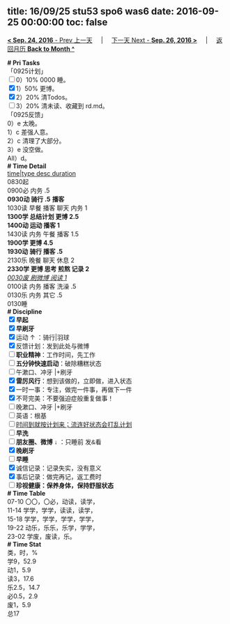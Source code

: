 title: 16/09/25 stu53 spo6 was6
date: 2016-09-25 00:00:00
toc: false
---
[**< Sep. 24, 2016** - Prev 上一天](/lifelogs/2016/09/d24.html) &nbsp; &nbsp; | &nbsp; &nbsp; [下一天 Next - **Sep. 26, 2016 >**](/lifelogs/2016/09/d26.html) &nbsp; &nbsp; |  &nbsp; &nbsp; [返回月历 **Back to Month ^**](/lifelogs/2016/09/index.html)
<br/><div><div><div><div><div><div><div><b># Pri Tasks</b></div><div>「0925计划」</div></div></div></div></div></div><div><input type="checkbox"/>0）10% 0000 睡。</div><div><input checked="true" type="checkbox"/>1）50% 更博。</div><div><input checked="true" type="checkbox"/>2）20% 清Todos。</div><div><input type="checkbox"/>3）20% 清未读、收藏到 rd.md。</div><div><div><div><div></div></div></div></div></div><div><div>「0925反馈」</div></div><div>0）e 太晚。</div><div>1）c 差强人意。</div><div>2）c 清理了大部分。</div><div>3）e 没空做。</div><div>All）d。</div><div><div><b># Time Detail</b></div><div><u>time|type desc duration</u></div></div><div><div><div><div><div>0830起</div><div>0900必 内务 .5</div><div><b>0930动 骑行 .5</b> <b>播客</b></div></div></div><div>1030读 早餐 播客 聊天 内务 1</div><div><b>1300学 总结计划 更博 2.5</b></div><div><b>140</b><b>0动 运动 播客 1</b></div></div><div>1430读 内务 午餐 播客 1.5</div><div><b>1900学 更博 4.5</b></div><div><b>1930动 骑行 播客 .5</b></div></div><div><div>2130乐 晚餐 聊天 休息 2</div><div><b>2330学 更博 思考 煎熬 记录 2</b></div><div><i><u>0030废 刷微博 阅读 1</u></i></div><div>0100读 内务 播客 洗澡 .5</div><div>0130乐 内务 其它 .5</div><div><div><div><div><div><div>0130睡</div><div><b># Discipline</b></div></div><div><div><b><input checked="true" type="checkbox"/>早起</b></div><div><input checked="true" type="checkbox"/><b>早刷牙</b></div></div><div><input checked="true" type="checkbox"/>运动 ↑ ：骑行|羽球</div><div><div><input checked="true" type="checkbox"/>反馈计划：发到此处与微博</div><div><input type="checkbox"/><b>职业精神</b>：工作时间，先工作</div><div><input type="checkbox"/><b>五分钟快速启动</b>：破除糟糕状态</div><div><input type="checkbox"/>午漱口、冲牙 |+刷牙</div><div><input checked="true" type="checkbox"/><b>雷厉风行</b>：想到该做的，立即做，进入状态</div><div><input checked="true" type="checkbox"/><a dir="ltr"/><a dir="ltr">一时</a>一事：专注，做完一件事，再做下一件</div><div><input checked="true" type="checkbox"/>不苛完美：不要强迫症般重复做事！</div><div><input type="checkbox"/>晚漱口、冲牙 |+刷牙</div><div><input type="checkbox"/>英语：根基</div><div><u><input type="checkbox"/>时间到就按计划来；流连好状态会打乱计划</u></div><div><input type="checkbox"/><b>早洗</b></div><div><b style="font-family:gotham, helvetica, arial, sans-serif;font-size:14px;"><input type="checkbox"/>朋友圈、微博</b> <span style="font-family:gotham, helvetica, arial, sans-serif;font-size:14px;">↓ ：只睡前 发&amp;看</span></div><div><b><input checked="true" type="checkbox"/>晚刷牙</b></div><div><input type="checkbox"/><b>早睡</b></div><div><div><input checked="true" type="checkbox"/>诚信记录：记录失实，没有意义</div><div><input checked="true" type="checkbox"/>事后记录：做完再记，返工费时</div></div><div style="font-family:gotham, helvetica, arial, sans-serif;font-size:14px;"><b><input type="checkbox"/>珍视健康：保养身体，保持舒服状态</b></div><div><b># Time Table</b></div><div>07-10 〇〇，〇必，动读，读学，</div><div>11-14 学学，学学，读读，读学，</div><div>15-18 学学，学学，学学，学学，</div><div>19-22 动乐，乐乐，乐学，学学，</div><div>23-02 学废，废读，乐。</div><div><b># Time Stat</b></div><div>类，时，%</div><div>学9，52.9</div><div>动1，5.9</div><div>读3，17.6</div><div>乐2.5，14.7</div><div>必0.5，2.9</div><div>废1，5.9</div><div>总17</div>